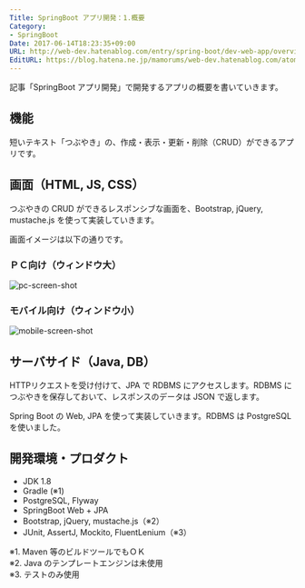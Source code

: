 ```yaml
---
Title: SpringBoot アプリ開発：1.概要
Category:
- SpringBoot
Date: 2017-06-14T18:23:35+09:00
URL: http://web-dev.hatenablog.com/entry/spring-boot/dev-web-app/overview
EditURL: https://blog.hatena.ne.jp/mamorums/web-dev.hatenablog.com/atom/entry/8599973812269933468
---
```


記事「SpringBoot アプリ開発」で開発するアプリの概要を書いていきます。


## 機能
短いテキスト「つぶやき」の、作成・表示・更新・削除（CRUD）ができるアプリです。


## 画面（HTML, JS, CSS）
つぶやきの CRUD ができるレスポンシブな画面を、Bootstrap, jQuery, mustache.js を使って実装していきます。

画面イメージは以下の通りです。

### ＰＣ向け（ウィンドウ大）
![pc-screen-shot](http://cdn-ak.f.st-hatena.com/images/fotolife/m/mamorums/20160815/20160815122744.png)

### モバイル向け（ウィンドウ小）
![mobile-screen-shot](http://cdn-ak.f.st-hatena.com/images/fotolife/m/mamorums/20160815/20160815122743.png)


## サーバサイド（Java, DB）
HTTPリクエストを受け付けて、JPA で RDBMS にアクセスします。RDBMS につぶやきを保存しておいて、レスポンスのデータは JSON で返します。

Spring Boot の Web, JPA を使って実装していきます。RDBMS は  PostgreSQL を使いました。


## 開発環境・プロダクト
- JDK 1.8
- Gradle (※1)
- PostgreSQL, Flyway
- SpringBoot Web + JPA
- Bootstrap, jQuery, mustache.js（※2）
- JUnit, AssertJ, Mockito, FluentLenium（※3）

※1. Maven 等のビルドツールでもＯＫ  
※2. Java のテンプレートエンジンは未使用  
※3. テストのみ使用

